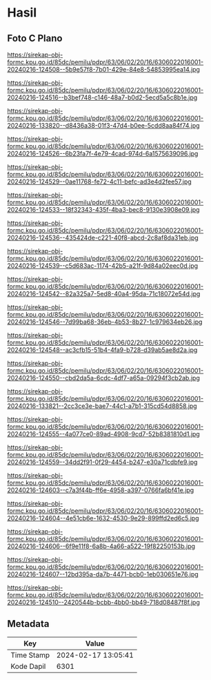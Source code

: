 # Hasil

## Foto C Plano

https://sirekap-obj-formc.kpu.go.id/85dc/pemilu/pdpr/63/06/02/20/16/6306022016001-20240216-124508--5b9e57f8-7b01-429e-84e8-54853995ea14.jpg

https://sirekap-obj-formc.kpu.go.id/85dc/pemilu/pdpr/63/06/02/20/16/6306022016001-20240216-124516--b3bef748-c146-48a7-b0d2-5ecd5a5c8b1e.jpg

https://sirekap-obj-formc.kpu.go.id/85dc/pemilu/pdpr/63/06/02/20/16/6306022016001-20240216-133820--d8436a38-01f3-47d4-b0ee-5cdd8aa84f74.jpg

https://sirekap-obj-formc.kpu.go.id/85dc/pemilu/pdpr/63/06/02/20/16/6306022016001-20240216-124526--6b23fa7f-4e79-4cad-974d-6a1575639096.jpg

https://sirekap-obj-formc.kpu.go.id/85dc/pemilu/pdpr/63/06/02/20/16/6306022016001-20240216-124529--0ae11768-fe72-4c11-befc-ad3e4d2fee57.jpg

https://sirekap-obj-formc.kpu.go.id/85dc/pemilu/pdpr/63/06/02/20/16/6306022016001-20240216-124533--18f32343-435f-4ba3-bec8-9130e3908e09.jpg

https://sirekap-obj-formc.kpu.go.id/85dc/pemilu/pdpr/63/06/02/20/16/6306022016001-20240216-124536--435424de-c221-40f8-abcd-2c8af8da31eb.jpg

https://sirekap-obj-formc.kpu.go.id/85dc/pemilu/pdpr/63/06/02/20/16/6306022016001-20240216-124539--c5d683ac-1174-42b5-a21f-9d84a02eec0d.jpg

https://sirekap-obj-formc.kpu.go.id/85dc/pemilu/pdpr/63/06/02/20/16/6306022016001-20240216-124542--82a325a7-5ed8-40a4-95da-71c18072e54d.jpg

https://sirekap-obj-formc.kpu.go.id/85dc/pemilu/pdpr/63/06/02/20/16/6306022016001-20240216-124546--7d99ba68-36eb-4b53-8b27-1c979634eb26.jpg

https://sirekap-obj-formc.kpu.go.id/85dc/pemilu/pdpr/63/06/02/20/16/6306022016001-20240216-124548--ac3cfb15-51b4-4fa9-b728-d39ab5ae8d2a.jpg

https://sirekap-obj-formc.kpu.go.id/85dc/pemilu/pdpr/63/06/02/20/16/6306022016001-20240216-124550--cbd2da5a-6cdc-4df7-a65a-09294f3cb2ab.jpg

https://sirekap-obj-formc.kpu.go.id/85dc/pemilu/pdpr/63/06/02/20/16/6306022016001-20240216-133821--2cc3ce3e-bae7-44c1-a7b1-315cd54d8858.jpg

https://sirekap-obj-formc.kpu.go.id/85dc/pemilu/pdpr/63/06/02/20/16/6306022016001-20240216-124555--4a077ce0-89ad-4908-9cd7-52b8381810d1.jpg

https://sirekap-obj-formc.kpu.go.id/85dc/pemilu/pdpr/63/06/02/20/16/6306022016001-20240216-124559--34dd2f91-0f29-4454-b247-e30a71cdbfe9.jpg

https://sirekap-obj-formc.kpu.go.id/85dc/pemilu/pdpr/63/06/02/20/16/6306022016001-20240216-124603--c7a3f44b-ff6e-4958-a397-0766fa6bf41e.jpg

https://sirekap-obj-formc.kpu.go.id/85dc/pemilu/pdpr/63/06/02/20/16/6306022016001-20240216-124604--4e51cb6e-1632-4530-9e29-899ffd2ed6c5.jpg

https://sirekap-obj-formc.kpu.go.id/85dc/pemilu/pdpr/63/06/02/20/16/6306022016001-20240216-124606--6f9e11f8-6a8b-4a66-a522-19f82250153b.jpg

https://sirekap-obj-formc.kpu.go.id/85dc/pemilu/pdpr/63/06/02/20/16/6306022016001-20240216-124607--12bd395a-da7b-4471-bcb0-1eb030651e76.jpg

https://sirekap-obj-formc.kpu.go.id/85dc/pemilu/pdpr/63/06/02/20/16/6306022016001-20240216-124510--2420544b-bcbb-4bb0-bb49-718d08487f8f.jpg


## Metadata

| Key        | Value               |
| ---------- | ------------------- |
| Time Stamp | 2024-02-17 13:05:41 |
| Kode Dapil | 6301                |



